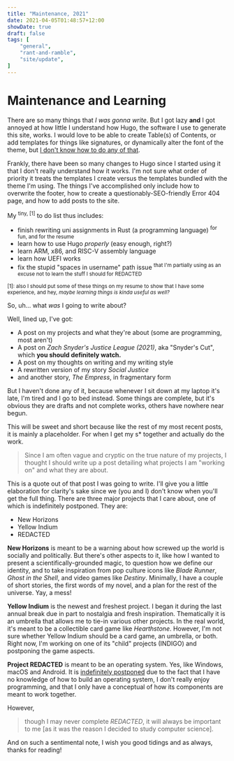 ```yaml
---
title: "Maintenance, 2021"
date: 2021-04-05T01:48:57+12:00
showDate: true
draft: false
tags: [
    "general", 
    "rant-and-ramble", 
    "site/update", 
]
---
```


# Maintenance and Learning

There are so many things that _I was gonna write_. But I got lazy __and__ I got annoyed at how little I understand how Hugo, the software I use to generate this site, works. I would love to be able to create Table(s) of Contents, or add templates for things like signatures, or dynamically alter the font of the theme, but <u>I don't know how to do any of that</u>.

Frankly, there have been so many changes to Hugo since I started using it that I don't really understand how it works. I'm not sure what order of priority it treats the templates I create versus the templates bundled with the theme I'm using. The things I've accomplished only include how to overwrite the footer, how to create a questionably-SEO-friendly Error 404 page, and how to add posts to the site.

My <sup>tiny, [1]</sup> to do list thus includes:

- finish rewriting uni assignments in Rust (a programming language) <sup>for fun, and for the resume</sup>
- learn how to use Hugo _properly_ (easy enough, right?)
- learn ARM, x86, and RISC-V assembly language
- learn how UEFI works
- fix the stupid "spaces in username" path issue <sup>that I'm partially using as an excuse not to learn the stuff I should for REDACTED</sup>

<sup>[1]: also I should put some of these things on my resume to show that I have some experience, and hey, <i>maybe learning things is kinda useful as well?</i></sup>

So, uh\... what _was_ I going to write about?

Well, lined up, I've got:

- A post on my projects and what they're about (some are programming, most aren't)
- A post on _Zach Snyder's Justice League (2021)_, aka "Snyder's Cut", which __you should definitely watch.__
- A post on my thoughts on writing and my writing style
- A rewritten version of my story _Social Justice_
- and another story, _The Empress_, in fragmentary form

But I haven't done any of it, because whenever I sit down at my laptop it's late, I'm tired and I go to bed instead. Some things are complete, but it's obvious they are drafts and not complete works, others have nowhere near begun.

This will be sweet and short because like the rest of my most recent posts, it is mainly a placeholder. For when I get my s* together and actually do the work.

> Since I am often vague and cryptic on the true nature of my projects, I thought I should write up a post detailing what projects I am "working on" and what they are about.

This is a quote out of that post I was going to write. I'll give you a little elaboration for clarity's sake since we (you and I) don't know when you'll get the full thing. There are three major projects that I care about, one of which is indefinitely postponed. They are:

- New Horizons
- Yellow Indium
- REDACTED

__New Horizons__ is meant to be a warning about how screwed up the world is socially and politically. But there's other aspects to it, like how I wanted to present a scientifically-grounded magic, to question how we define our identity, and to take inspiration from pop culture icons like _Blade Runner_, _Ghost in the Shell_, and video games like _Destiny_. Minimally, I have a couple of short stories, the first words of my novel, and a plan for the rest of the universe. Yay, a mess!

__Yellow Indium__ is the newest and freshest project. I began it during the last annual break due in part to nostalgia and fresh inspiration. Thematically it is an umbrella that allows me to tie-in various other projects. In the real world, it's meant to be a collectible card game like _Hearthstone_. However, I'm not sure whether Yellow Indium should be a card game, an umbrella, or both. Right now, I'm working on one of its "child" projects (INDIGO) and postponing the game aspects.

__Project REDACTED__ is meant to be an operating system. Yes, like Windows, macOS and Android. It is <u>indefinitely postponed</u> due to the fact that I have no knowledge of how to build an operating system, I don't really enjoy programming, and that I only have a conceptual of how its components are meant to work together.

However,

> though I may never complete _REDACTED_, it will always be important to me [as it was the reason I decided to study computer science].

And on such a sentimental note, I wish you good tidings and as always, thanks for reading!